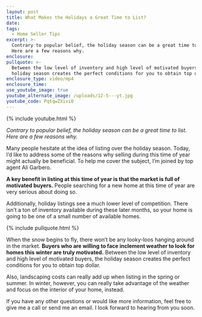 ```yaml
---
layout: post
title: What Makes the Holidays a Great Time to List?
date:
tags:
  - Home Seller Tips
excerpt: >-
  Contrary to popular belief, the holiday season can be a great time to list.
  Here are a few reasons why.
enclosure:
pullquote: >-
  Between the low level of inventory and high level of motivated buyers, the
  holiday season creates the perfect conditions for you to obtain top dollar.
enclosure_type: video/mp4
enclosure_time:
use_youtube_image: true
youtube_alternate_image: /uploads/12-5---yt.jpg
youtube_code: PqtqwZXivi0
---
```



{% include youtube.html %}

*Contrary to popular belief, the holiday season can be a great time to list. Here are a few reasons why.*

Many people hesitate at the idea of listing over the holiday season. Today, I’d like to address some of the reasons why selling during this time of year might actually be beneficial. To help me cover the subject, I’m joined by top agent Ali Garbero.&nbsp;

**A key benefit in listing at this time of year is that the market is full of motivated buyers.** People searching for a new home at this time of year are very serious about doing so.&nbsp;

Additionally, holiday listings see a much lower level of competition. There isn’t a ton of inventory available during these later months, so your home is going to be one of a small number of available homes.

{% include pullquote.html %}

When the snow begins to fly, there won’t be any looky-loos hanging around in the market. **Buyers who are willing to face inclement weather to look for homes this winter are truly motivated.** Between the low level of inventory and high level of motivated buyers, the holiday season creates the perfect conditions for you to obtain top dollar.&nbsp;

Also, landscaping costs can really add up when listing in the spring or summer. In winter, however, you can really take advantage of the weather and focus on the interior of your home, instead.&nbsp;

If you have any other questions or would like more information, feel free to give me a call or send me an email. I look forward to hearing from you soon.<br>&nbsp;